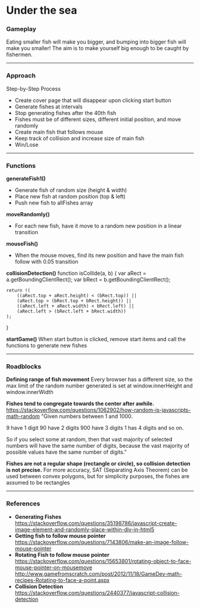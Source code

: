 # Under the sea

### Gameplay

Eating smaller fish will make you bigger,
and bumping into bigger fish will make you smaller!
The aim is to make yourself big enough to be caught by fishermen.

---

### Approach

Step-by-Step Process

* Create cover page that will disappear upon clicking start button
* Generate fishes at intervals
* Stop generating fishes after the 40th fish
* Fishes must be of different sizes, different initial position, and move randomly
* Create main fish that follows mouse
* Keep track of collision and increase size of main fish
* Win/Lose

---

### Functions

**generateFish1()**
* Generate fish of random size (height & width)
* Place new fish at random position (top & left)
* Push new fish to allFishes array

**moveRandomly()**
* For each new fish, have it move to a random new position in a linear transition

**mouseFish()**
* When the mouse moves, find its new position and have the main fish follow with 0.05 transition

**collisionDetection()**
function isCollide(a, b) {
    var aRect = a.getBoundingClientRect();
    var bRect = b.getBoundingClientRect();

    return !(
        ((aRect.top + aRect.height) < (bRect.top)) ||
        (aRect.top > (bRect.top + bRect.height)) ||
        ((aRect.left + aRect.width) < bRect.left) ||
        (aRect.left > (bRect.left + bRect.width))
    );
}

**startGame()**
When start button is clicked, remove start items and call the functions to generate new fishes

---

### Roadblocks

**Defining range of fish movement**
Every browser has a different size, so the max limit of the random number generated is set at window.innerHeight and window.innerWidth

**Fishes tend to congregate towards the center after awhile.**
https://stackoverflow.com/questions/1062902/how-random-is-javascripts-math-random
"Given numbers between 1 and 1000.

9 have 1 digit
90 have 2 digits
900 have 3 digits
1 has 4 digits
and so on.

So if you select some at random, then that vast majority of selected numbers will have the same number of digits, because the vast majority of possible values have the same number of digits."

**Fishes are not a regular shape (rectangle or circle), so collision detection is not precise.**
For more accuracy, SAT (Separating Axis Theorem) can be used between convex polygons,
but for simplicity purposes, the fishes are assumed to be rectangles

---

### References

* **Generating Fishes** https://stackoverflow.com/questions/35198786/javascript-create-image-element-and-randomly-place-within-div-in-html5
* **Getting fish to follow mouse pointer** https://stackoverflow.com/questions/7143806/make-an-image-follow-mouse-pointer
* **Rotating Fish to follow mouse pointer**
https://stackoverflow.com/questions/15653801/rotating-object-to-face-mouse-pointer-on-mousemove
http://www.gamefromscratch.com/post/2012/11/18/GameDev-math-recipes-Rotating-to-face-a-point.aspx
* **Collision Detection**
https://stackoverflow.com/questions/2440377/javascript-collision-detection
